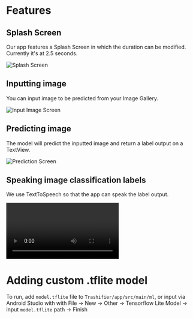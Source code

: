 # Features

## Splash Screen

Our app features a Splash Screen in which the duration can be modified. Currently it's at 2.5 seconds.

![Splash Screen](https://github.com/christianbennett/C22-PC405_Capstone-Project/Assets/splash.png)

## Inputting image

You can input image to be predicted from your Image Gallery.

![Input Image Screen](https://github.com/christianbennett/C22-PC405_Capstone-Project/Assets/image.png)

## Predicting image

The model will predict the inputted image and return a label output on a TextView.

![Prediction Screen](https://github.com/christianbennett/C22-PC405_Capstone-Project/Assets/predict.png)

## Speaking image classification labels

We use TextToSpeech so that the app can speak the label output.

![](https://github.com/christianbennett/C22-PC405_Capstone-Project/Assets/appdemo2.mov)

# Adding custom .tflite model

To run, add `model.tflite` file to `Trashifier/app/src/main/ml`, or input via Android Studio with with File -> New -> Other -> Tensorflow Lite Model -> input `model.tflite` path -> Finish

